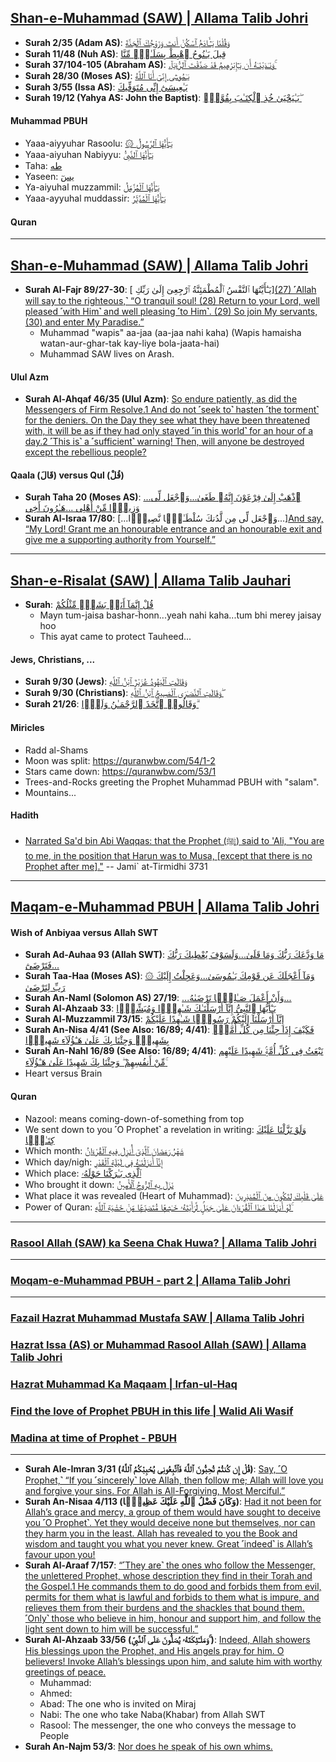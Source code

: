 ## [Shan-e-Muhammad (SAW) | Allama Talib Johri‬](https://www.youtube.com/watch?v=L4XYtWN_7So)
* __Surah 2/35 (Adam AS)__: [وَقُلْنَا يَـٰٓـَٔادَمُ ٱسْكُنْ أَنتَ وَزَوْجُكَ ٱلْجَنَّةَ](https://quranwbw.com/2/35)
* __Surah 11/48 (Nuh AS)__: [قِيلَ يَـٰنُوحُ ٱهْبِطْ بِسَلَـٰمٍۢ مِّنَّا](https://quranwbw.com/11/48)
* __Surah 37/104-105 (Abraham AS)__: [.وَنَـٰدَيْنَـٰهُ أَن يَـٰٓإِبْرَٰهِيمُ  قَدْ صَدَّقْتَ ٱلرُّءْيَآ ۚ](https://quran.com/37/104-105)
* __Surah 28/30 (Moses AS)__: [يَـٰمُوسَىٰٓ إِنِّىٓ أَنَا ٱللَّهُ](https://quranwbw.com/28/30)
* __Surah 3/55 (Issa AS)__: [يَـٰعِيسَىٰٓ إِنِّى مُتَوَفِّيكَ](https://quranwbw.com/3/55)
* __Surah 19/12 (Yahya AS: John the Baptist)__: [يَـٰيَحْيَىٰ خُذِ ٱلْكِتَـٰبَ بِقُوَّةٍۢ ۖ](https://quranwbw.com/19/12)

#### Muhammad PBUH 
* Yaaa-aiyyuhar Rasoolu: [۞ يَـٰٓأَيُّهَا ٱلرَّسُولُ](https://quranwbw.com/5/67)
* Yaaa-aiyuhan Nabiyyu: [يَـٰٓأَيُّهَا ٱلنَّبِىُّ](https://quranwbw.com/8/64)
* Taha: [طه](https://quranwbw.com/20)
* Yaseen: [يسٓ](https://quranwbw.com/36)
* Ya-aiyuhal muzzammil: [يَـٰٓأَيُّهَا ٱلْمُزَّمِّلُ](https://quranwbw.com/73)
* Yaaa-ayyuhal muddassir: [يَـٰٓأَيُّهَا ٱلْمُدَّثِّرُ](https://quranwbw.com/74)

#### Quran

*** 

## [Shan-e-Muhammad (SAW) | Allama Talib Johri](https://www.youtube.com/watch?v=TOvXb6DdwDY)
* __Surah Al-Fajr 89/27-30__: [ يَـٰٓأَيَّتُهَا ٱلنَّفْسُ ٱلْمُطْمَئِنَّةُ ٱرْجِعِىٓ إِلَىٰ رَبِّكِ][(27) ˹Allah will say to the righteous,˺ “O tranquil soul! (28) Return to your Lord, well pleased ˹with Him˺ and well pleasing ˹to Him˺. (29) So join My servants, (30) and enter My Paradise.”](https://quran.com/89/27-30)
    * Muhammad "wapis" aa-jaa (aa-jaa nahi kaha) (Wapis hamaisha watan-aur-ghar-tak kay-liye bola-jaata-hai)
    * Muhammad SAW lives on Arash.

#### Ulul Azm
* __Surah Al-Ahqaf 46/35 (Ulul Azm)__: [So endure patiently, as did the Messengers of Firm Resolve.1 And do not ˹seek to˺ hasten ˹the torment˺ for the deniers. On the Day they see what they have been threatened with, it will be as if they had only stayed ˹in this world˺ for an hour of a day.2 ˹This is˺ a ˹sufficient˺ warning! Then, will anyone be destroyed except the rebellious people?](https://quranwbw.com/46/35)


#### Qaala (قَالَ) versus Qul (قُلْ)
* __Surah Taha 20 (Moses AS)__: [...ٱذْهَبْ إِلَىٰ فِرْعَوْنَ إِنَّهُۥ طَغَىٰ...وَٱجْعَل لِّى وَزِيرًۭا مِّنْ أَهْلِى ...هَـٰرُونَ أَخِى](https://quranwbw.com/20/24-30)
* __Surah Al-Israa 17/80__: [...وَٱجْعَل لِّى مِن لَّدُنكَ سُلْطَـٰنًۭا نَّصِيرًۭا...][And say, “My Lord! Grant me an honourable entrance and an honourable exit and give me a supporting authority from Yourself.”](https://quranwbw.com/17/80)

***

## [Shan-e-Risalat (SAW) | Allama Talib Jauhari](https://www.youtube.com/watch?v=JGeKW928Lyg)
* __Surah__: [قُلْ إِنَّمَآ أَنَا۠ بَشَرٌۭ مِّثْلُكُمْ](https://quranwbw.com/18/110)
   * Mayn tum-jaisa bashar-honn...yeah nahi kaha...tum bhi merey jaisay hoo
   * This ayat came to protect Tauheed...

#### Jews, Christians, ...
* __Surah 9/30 (Jews)__: [وَقَالَتِ ٱلْيَهُودُ عُزَيْرٌ ٱبْنُ ٱللَّهِ](https://quranwbw.com/9/30)
* __Surah 9/30 (Christians)__: [وَقَالَتِ ٱلنَّصَـٰرَى ٱلْمَسِيحُ ٱبْنُ ٱللَّهِ ۖ](https://quranwbw.com/9/30)
* __Surah 21/26__: [وَقَالُوا۟ ٱتَّخَذَ ٱلرَّحْمَـٰنُ وَلَدًۭا ۗ](https://quran.com/21/26)

#### Miricles
* Radd al-Shams
* Moon was split: https://quranwbw.com/54/1-2
* Stars came down: https://quranwbw.com/53/1
* Trees-and-Rocks greeting the Prophet Muhammad PBUH with "salam".
* Mountains...

#### Hadith
* [Narrated Sa'd bin Abi Waqqas: that the Prophet (ﷺ) said to 'Ali, "You are to me, in the position that Harun was to Musa, [except that there is no Prophet after me]."](https://sunnah.com/tirmidhi:3731) -- Jami` at-Tirmidhi 3731

***

## [Maqam-e-Muhammad PBUH | Allama Talib Johri](https://www.youtube.com/watch?v=ANzhqMBwLm4)
#### Wish of Anbiyaa versus Allah SWT
* __Surah Ad-Auhaa 93 (Allah SWT)__: [مَا وَدَّعَكَ رَبُّكَ وَمَا قَلَىٰ...وَلَسَوْفَ يُعْطِيكَ رَبُّكَ فَتَرْضَىٰٓ...](https://quran.com/93)
* __Surah Taa-Haa (Moses AS)__: [۞ وَمَآ أَعْجَلَكَ عَن قَوْمِكَ يَـٰمُوسَىٰ...وَعَجِلْتُ إِلَيْكَ رَبِّ لِتَرْضَىٰ](https://quranwbw.com/20/83-84)
* __Surah An-Naml (Solomon AS) 27/19__: [...وَأَنْ أَعْمَلَ صَـٰلِحًۭا تَرْضَىٰهُ...](https://quran.com/27/19)
* __Surah Al-Ahzaab 33__: [يَـٰٓأَيُّهَا ٱلنَّبِىُّ إِنَّآ أَرْسَلْنَـٰكَ شَـٰهِدًۭا وَمُبَشِّرًۭا](https://quranwbw.com/33/45-47)
* __Surah Al-Muzzammil 73/15__: [إِنَّآ أَرْسَلْنَآ إِلَيْكُمْ رَسُولًۭا شَـٰهِدًا عَلَيْكُمْ](https://quran.com/73/15)
* __Surah An-Nisa 4/41 (See Also: 16/89; 4/41)__: [فَكَيْفَ إِذَا جِئْنَا مِن كُلِّ أُمَّةٍۭ بِشَهِيدٍۢ وَجِئْنَا بِكَ عَلَىٰ هَـٰٓؤُلَآءِ شَهِيدًۭا](https://quranwbw.com/4/41)
* __Surah An-Nahl 16/89 (See Also: 16/89; 4/41)__: [نَبْعَثُ فِى كُلِّ أُمَّةٍۢ شَهِيدًا عَلَيْهِم مِّنْ أَنفُسِهِمْ ۖ وَجِئْنَا بِكَ شَهِيدًا عَلَىٰ هَـٰٓؤُلَآءِ ۚ](https://quran.com/16/89)
* Heart versus Brain

#### Quran
* Nazool: means coming-down-of-something from top
* We sent down to you ˹O Prophet˺ a revelation in writing: [وَلَوْ نَزَّلْنَا عَلَيْكَ كِتَـٰبًۭا](https://quran.com/6/7)
* Which month: [شَهْرُ رَمَضَانَ ٱلَّذِىٓ أُنزِلَ فِيهِ ٱلْقُرْءَانُ](https://quran.com/2/185)
* Which day/nigh: [إِنَّآ أَنزَلْنَـٰهُ فِى لَيْلَةِ ٱلْقَدْرِ](https://quran.com/97/1)
* Which place: [ٱلَّذِى بَـٰرَكْنَا حَوْلَهُۥ](https://quran.com/17/1)
* Who brought it down: [نَزَلَ بِهِ ٱلرُّوحُ ٱلْأَمِينُ](https://quran.com/26/192-193)
* What place it was revealed (Heart of Muhammad): [عَلَىٰ قَلْبِكَ لِتَكُونَ مِنَ ٱلْمُنذِرِينَ](https://quran.com/26/194)
* Power of Quran: [لَوْ أَنزَلْنَا هَـٰذَا ٱلْقُرْءَانَ عَلَىٰ جَبَلٍۢ لَّرَأَيْتَهُۥ خَـٰشِعًۭا مُّتَصَدِّعًۭا مِّنْ خَشْيَةِ ٱللَّهِ ۚ](https://quran.com/59/21)


***

### [Rasool Allah (SAW) ka Seena Chak Huwa? | Allama Talib Johri‬](https://www.youtube.com/watch?v=3Q00tns5azs)

***

### [Moqam-e-Muhammad PBUH - part 2 | Allama Talib Johri](https://www.youtube.com/watch?v=QWw9uu054L0&t=1s)

***

### [Fazail Hazrat Muhammad Mustafa SAW | Allama Talib Johri](https://www.youtube.com/watch?v=TCZRg1Ugklc)
### [Hazrat Issa (AS) or Muhammad Rasool Allah (SAW) | Allama Talib Johri‬](https://www.youtube.com/watch?v=QZAu5WE-9Ec)
### [Hazrat Muhammad Ka Maqaam | Irfan-ul-Haq](https://www.youtube.com/watch?v=MhUv8wWxTfY)
### [Find the love of Prophet PBUH in this life | Walid Ali Wasif](https://www.youtube.com/watch?v=tCukYzgFpqk)

### [Madina at time of Prophet - PBUH](https://www.youtube.com/shorts/wz1x4TFn81I) 


***

* __Surah Ale-Imran 3/31 (قُلْ إِن كُنتُمْ تُحِبُّونَ ٱللَّهَ فَٱتَّبِعُونِى يُحْبِبْكُمُ ٱللَّهُ)__: [Say, ˹O Prophet,˺ “If you ˹sincerely˺ love Allah, then follow me; Allah will love you and forgive your sins. For Allah is All-Forgiving, Most Merciful.”](https://quranwbw.com/3/31)
* __Surah An-Nisaa 4/113 (وَكَانَ فَضْلُ ٱللَّهِ عَلَيْكَ عَظِيمًۭا)__: [Had it not been for Allah’s grace and mercy, a group of them would have sought to deceive you ˹O Prophet˺. Yet they would deceive none but themselves, nor can they harm you in the least. Allah has revealed to you the Book and wisdom and taught you what you never knew. Great ˹indeed˺ is Allah’s favour upon you!](https://quranwbw.com/4/113)
* __Surah Al-Araaf 7/157__: [“˹They are˺ the ones who follow the Messenger, the unlettered Prophet, whose description they find in their Torah and the Gospel.1 He commands them to do good and forbids them from evil, permits for them what is lawful and forbids to them what is impure, and relieves them from their burdens and the shackles that bound them. ˹Only˺ those who believe in him, honour and support him, and follow the light sent down to him will be successful.”](https://quranwbw.com/7/157)
* __Surah Al-Ahzaab 33/56 (وَمَلَـٰٓئِكَتَهُۥ يُصَلُّونَ عَلَى ٱلنَّبِىِّ ۚ)__: [Indeed, Allah showers His blessings upon the Prophet, and His angels pray for him. O  believers! Invoke Allah’s blessings upon him, and salute him with worthy greetings of peace.](https://quranwbw.com/33/56)
  * Muhammad:
  * Ahmed:
  * Abad: The one who is invited on Miraj
  * Nabi: The one who take Naba(Khabar) from Allah SWT
  * Rasool: The messenger, the one who conveys the message to People
* __Surah An-Najm 53/3__: [Nor does he speak of his own whims.](https://quranwbw.com/53/3)


